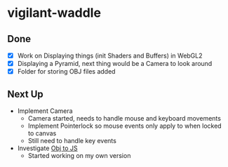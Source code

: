 # vigilant-waddle
## Done
- [x] Work on Displaying things (init Shaders and Buffers) in WebGL2
- [x] Displaying a Pyramid, next thing would be a Camera to look around
- [x] Folder for storing OBJ files added

## Next Up
- Implement Camera
	- Camera started, needs to handle mouse and keyboard movements
	- Implement Pointerlock so mouse events only apply to when locked to canvas
	- Still need to handle key events
- Investigate [Obj to JS](https://github.com/chrispalazzolo/objtojs/blob/master/index.js) 
	- Started working on my own version
